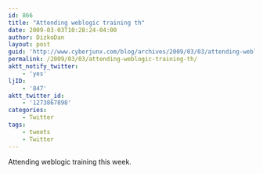 ```yaml
---
id: 866
title: "Attending weblogic training th"
date: 2009-03-03T10:28:24-04:00
author: DizkoDan
layout: post
guid: 'http://www.cyberjunx.com/blog/archives/2009/03/03/attending-weblogic-training-th/'
permalink: /2009/03/03/attending-weblogic-training-th/
aktt_notify_twitter:
    - 'yes'
ljID:
    - '847'
aktt_twitter_id:
    - '1273867898'
categories:
    - Twitter
tags:
    - tweets
    - Twitter
---
```


Attending weblogic training this week.